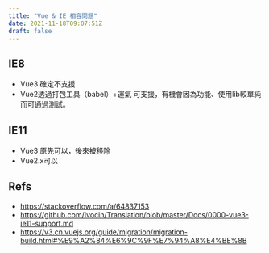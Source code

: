 ```yaml
---
title: "Vue & IE 相容問題"
date: 2021-11-18T09:07:51Z
draft: false
---
```


## IE8

- Vue3 確定不支援
- Vue2透過打包工具（babel）+運氣 可支援，有機會因為功能、使用lib較單純而可通過測試。

## IE11

- Vue3 原先可以，後來被移除
- Vue2.x可以

## Refs

- <https://stackoverflow.com/a/64837153>
- <https://github.com/Ivocin/Translation/blob/master/Docs/0000-vue3-ie11-support.md>
- <https://v3.cn.vuejs.org/guide/migration/migration-build.html#%E9%A2%84%E6%9C%9F%E7%94%A8%E4%BE%8B>
